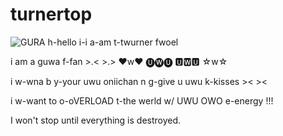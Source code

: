 # turnertop
![GURA](https://user-images.githubusercontent.com/89334184/181675536-b23fe240-55f0-443f-8123-bb47a8ec2315.png)
h-hello i-i a-am t-twurner fwoel

i am a guwa f-fan >.< >.>  ♥w♥  🅤🅦🅤 🆄🆆🆄 ☆w☆

i w-wna b y-your uwu oniichan n g-give u uwu k-kisses >&lt; >&lt; 

i w-want to o-oVERLOAD t-the werld w/ UWU OWO e-energy !!!

I won't stop until everything is destroyed.
